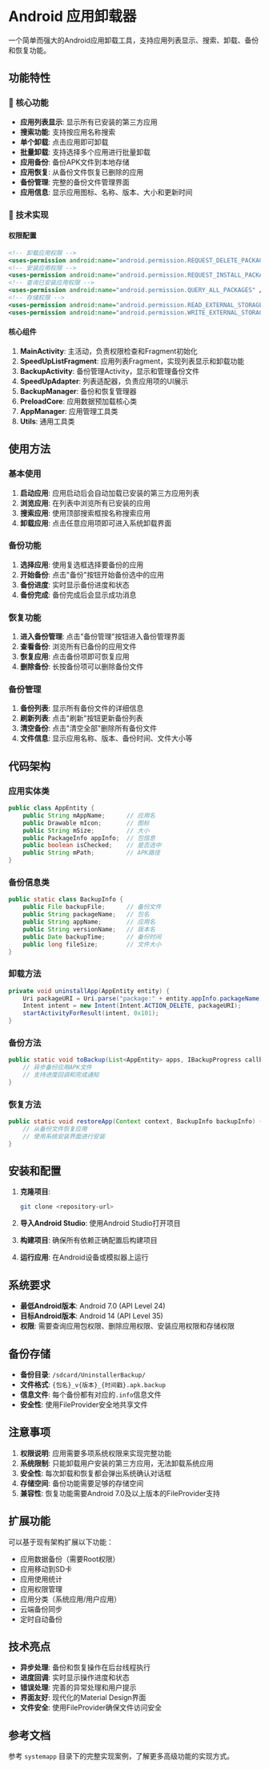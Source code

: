 # Android 应用卸载器

一个简单而强大的Android应用卸载工具，支持应用列表显示、搜索、卸载、备份和恢复功能。

## 功能特性

### 🎯 核心功能
- **应用列表显示**: 显示所有已安装的第三方应用
- **搜索功能**: 支持按应用名称搜索
- **单个卸载**: 点击应用即可卸载
- **批量卸载**: 支持选择多个应用进行批量卸载
- **应用备份**: 备份APK文件到本地存储
- **应用恢复**: 从备份文件恢复已删除的应用
- **备份管理**: 完整的备份文件管理界面
- **应用信息**: 显示应用图标、名称、版本、大小和更新时间

### 🔧 技术实现

#### 权限配置
```xml
<!-- 卸载应用权限 -->
<uses-permission android:name="android.permission.REQUEST_DELETE_PACKAGES" />
<!-- 安装应用权限 -->
<uses-permission android:name="android.permission.REQUEST_INSTALL_PACKAGES" />
<!-- 查询已安装应用权限 -->
<uses-permission android:name="android.permission.QUERY_ALL_PACKAGES" />
<!-- 存储权限 -->
<uses-permission android:name="android.permission.READ_EXTERNAL_STORAGE" />
<uses-permission android:name="android.permission.WRITE_EXTERNAL_STORAGE" />
```

#### 核心组件

1. **MainActivity**: 主活动，负责权限检查和Fragment初始化
2. **SpeedUpListFragment**: 应用列表Fragment，实现列表显示和卸载功能
3. **BackupActivity**: 备份管理Activity，显示和管理备份文件
4. **SpeedUpAdapter**: 列表适配器，负责应用项的UI展示
5. **BackupManager**: 备份和恢复管理器
6. **PreloadCore**: 应用数据预加载核心类
7. **AppManager**: 应用管理工具类
8. **Utils**: 通用工具类

## 使用方法

### 基本使用

1. **启动应用**: 应用启动后会自动加载已安装的第三方应用列表
2. **浏览应用**: 在列表中浏览所有已安装的应用
3. **搜索应用**: 使用顶部搜索框按名称搜索应用
4. **卸载应用**: 点击任意应用项即可进入系统卸载界面

### 备份功能

1. **选择应用**: 使用复选框选择要备份的应用
2. **开始备份**: 点击"备份"按钮开始备份选中的应用
3. **备份进度**: 实时显示备份进度和状态
4. **备份完成**: 备份完成后会显示成功消息

### 恢复功能

1. **进入备份管理**: 点击"备份管理"按钮进入备份管理界面
2. **查看备份**: 浏览所有已备份的应用文件
3. **恢复应用**: 点击备份项即可恢复应用
4. **删除备份**: 长按备份项可以删除备份文件

### 备份管理

1. **备份列表**: 显示所有备份文件的详细信息
2. **刷新列表**: 点击"刷新"按钮更新备份列表
3. **清空备份**: 点击"清空全部"删除所有备份文件
4. **文件信息**: 显示应用名称、版本、备份时间、文件大小等

## 代码架构

### 应用实体类
```java
public class AppEntity {
    public String mAppName;      // 应用名
    public Drawable mIcon;       // 图标
    public String mSize;         // 大小
    public PackageInfo appInfo;  // 包信息
    public boolean isChecked;    // 是否选中
    public String mPath;         // APK路径
}
```

### 备份信息类
```java
public static class BackupInfo {
    public File backupFile;      // 备份文件
    public String packageName;   // 包名
    public String appName;       // 应用名
    public String versionName;   // 版本名
    public Date backupTime;      // 备份时间
    public long fileSize;        // 文件大小
}
```

### 卸载方法
```java
private void uninstallApp(AppEntity entity) {
    Uri packageURI = Uri.parse("package:" + entity.appInfo.packageName);
    Intent intent = new Intent(Intent.ACTION_DELETE, packageURI);
    startActivityForResult(intent, 0x101);
}
```

### 备份方法
```java
public static void toBackup(List<AppEntity> apps, IBackupProgress callback) {
    // 异步备份应用APK文件
    // 支持进度回调和完成通知
}
```

### 恢复方法
```java
public static void restoreApp(Context context, BackupInfo backupInfo) {
    // 从备份文件恢复应用
    // 使用系统安装界面进行安装
}
```

## 安装和配置

1. **克隆项目**:
   ```bash
   git clone <repository-url>
   ```

2. **导入Android Studio**: 使用Android Studio打开项目

3. **构建项目**: 确保所有依赖正确配置后构建项目

4. **运行应用**: 在Android设备或模拟器上运行

## 系统要求

- **最低Android版本**: Android 7.0 (API Level 24)
- **目标Android版本**: Android 14 (API Level 35)
- **权限**: 需要查询应用包权限、删除应用权限、安装应用权限和存储权限

## 备份存储

- **备份目录**: `/sdcard/UninstallerBackup/`
- **文件格式**: `{包名}_v{版本}_{时间戳}.apk.backup`
- **信息文件**: 每个备份都有对应的`.info`信息文件
- **安全性**: 使用FileProvider安全地共享文件

## 注意事项

1. **权限说明**: 应用需要多项系统权限来实现完整功能
2. **系统限制**: 只能卸载用户安装的第三方应用，无法卸载系统应用
3. **安全性**: 每次卸载和恢复都会弹出系统确认对话框
4. **存储空间**: 备份功能需要足够的存储空间
5. **兼容性**: 恢复功能需要Android 7.0及以上版本的FileProvider支持

## 扩展功能

可以基于现有架构扩展以下功能：
- 应用数据备份（需要Root权限）
- 应用移动到SD卡
- 应用使用统计
- 应用权限管理
- 应用分类（系统应用/用户应用）
- 云端备份同步
- 定时自动备份

## 技术亮点

- **异步处理**: 备份和恢复操作在后台线程执行
- **进度回调**: 实时显示操作进度和状态
- **错误处理**: 完善的异常处理和用户提示
- **界面友好**: 现代化的Material Design界面
- **文件安全**: 使用FileProvider确保文件访问安全

## 参考文档

参考 `systemapp` 目录下的完整实现案例，了解更多高级功能的实现方式。 